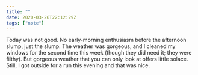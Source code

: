 ```yaml
---
title: ""
date: 2020-03-26T22:12:29Z
tags: ["note"]
---
```


Today was not good. No early-morning enthusiasm before the afternoon slump, just the slump. The weather was gorgeous, and I cleaned my windows for the second time this week (though they did need it; they were filthy). But gorgeous weather that you can only look at offers little solace. Still, I got outside for a run this evening and that was nice.
